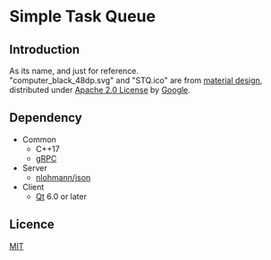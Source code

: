 # Simple Task Queue

## Introduction

As its name, and just for reference.  
"computer_black_48dp.svg" and "STQ.ico" are from [material design](https://material.io/resources/icons/), distributed under [Apache 2.0 License](https://www.apache.org/licenses/LICENSE-2.0) by [Google](https://www.google.com).

## Dependency

- Common
  - C++17
  - [gRPC](https://grpc.io)
- Server
  - [nlohmann/json](https://github.com/nlohmann/json)
- Client
  - [Qt](https://www.qt.io) 6.0 or later

## Licence

[MIT](https://opensource.org/licenses/MIT)
